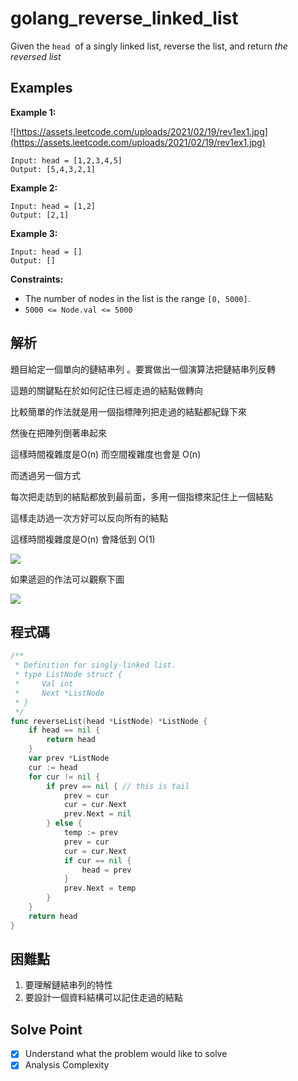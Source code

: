 # golang_reverse_linked_list

Given the `head`
 of a singly linked list, reverse the list, and return *the reversed list*

## Examples

**Example 1:**

![https://assets.leetcode.com/uploads/2021/02/19/rev1ex1.jpg](https://assets.leetcode.com/uploads/2021/02/19/rev1ex1.jpg)

```
Input: head = [1,2,3,4,5]
Output: [5,4,3,2,1]

```

**Example 2:**

```
Input: head = [1,2]
Output: [2,1]

```

**Example 3:**

```
Input: head = []
Output: []

```

**Constraints:**

- The number of nodes in the list is the range `[0, 5000]`.
- `5000 <= Node.val <= 5000`

## 解析

題目給定一個單向的鏈結串列 。要實做出一個演算法把鏈結串列反轉

這題的關鍵點在於如何記住已經走過的結點做轉向

比較簡單的作法就是用一個指標陣列把走過的結點都紀錄下來

然後在把陣列倒著串起來

這樣時間複雜度是O(n) 而空間複雜度也會是 O(n)

而透過另一個方式

每次把走訪到的結點都放到最前面，多用一個指標來記住上一個結點

這樣走訪過一次方好可以反向所有的結點

這樣時間複雜度是O(n) 會降低到 O(1)

![](https://i.imgur.com/UefJteX.png)

如果遞迴的作法可以觀察下圖

![](https://i.imgur.com/T55TFoo.png)

## 程式碼

```go
/**
 * Definition for singly-linked list.
 * type ListNode struct {
 *     Val int
 *     Next *ListNode
 * }
 */
func reverseList(head *ListNode) *ListNode {
	if head == nil {
		return head
	}
	var prev *ListNode
	cur := head
	for cur != nil {
		if prev == nil { // this is tail
			prev = cur
			cur = cur.Next
			prev.Next = nil
		} else {
			temp := prev
			prev = cur
			cur = cur.Next
			if cur == nil {
				head = prev
			}
			prev.Next = temp
		}
	}
	return head
}
```

## 困難點

1. 要理解鏈結串列的特性
2. 要設計一個資料結構可以記住走過的結點

## Solve Point

- [x]  Understand what the problem would like to solve
- [x]  Analysis Complexity